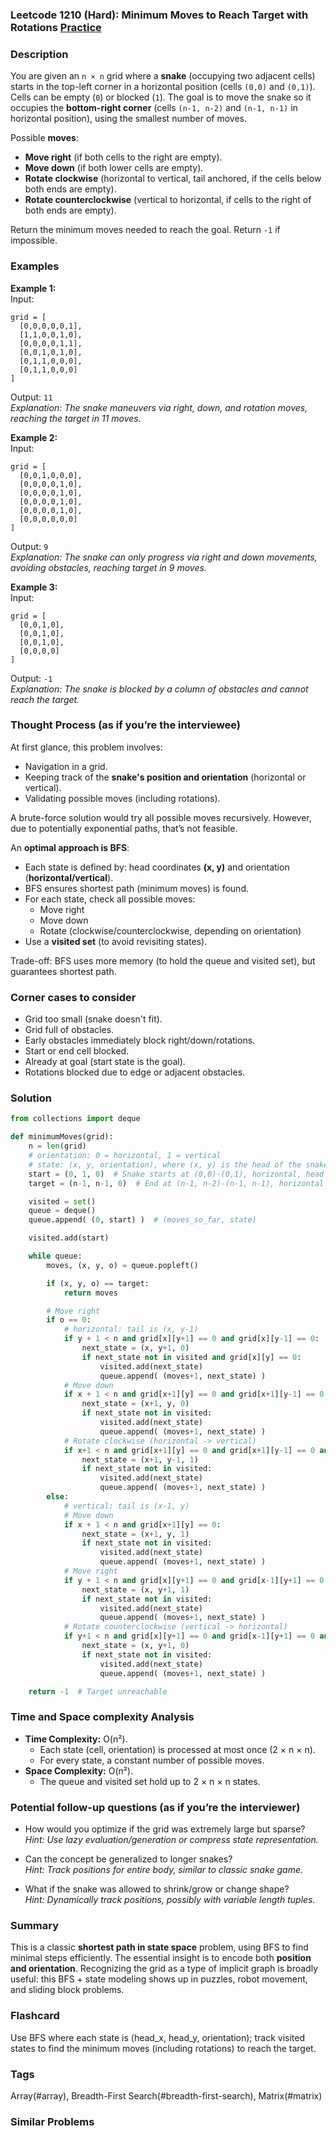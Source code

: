 ### Leetcode 1210 (Hard): Minimum Moves to Reach Target with Rotations [Practice](https://leetcode.com/problems/minimum-moves-to-reach-target-with-rotations)

### Description  
You are given an `n × n` grid where a **snake** (occupying two adjacent cells) starts in the top-left corner in a horizontal position (cells `(0,0)` and `(0,1)`). Cells can be empty (`0`) or blocked (`1`). The goal is to move the snake so it occupies the **bottom-right corner** (cells `(n-1, n-2)` and `(n-1, n-1)` in horizontal position), using the smallest number of moves.

Possible **moves**:
- **Move right** (if both cells to the right are empty).
- **Move down** (if both lower cells are empty).
- **Rotate clockwise** (horizontal to vertical, tail anchored, if the cells below both ends are empty).
- **Rotate counterclockwise** (vertical to horizontal, if cells to the right of both ends are empty).

Return the minimum moves needed to reach the goal. Return `-1` if impossible.

### Examples  

**Example 1:**  
Input:  
```
grid = [
  [0,0,0,0,0,1],
  [1,1,0,0,1,0],
  [0,0,0,0,1,1],
  [0,0,1,0,1,0],
  [0,1,1,0,0,0],
  [0,1,1,0,0,0]
]
```
Output: `11`  
*Explanation: The snake maneuvers via right, down, and rotation moves, reaching the target in 11 moves.*

**Example 2:**  
Input:  
```
grid = [
  [0,0,1,0,0,0],
  [0,0,0,0,1,0],
  [0,0,0,0,1,0],
  [0,0,0,0,1,0],
  [0,0,0,0,1,0],
  [0,0,0,0,0,0]
]
```
Output: `9`  
*Explanation: The snake can only progress via right and down movements, avoiding obstacles, reaching target in 9 moves.*

**Example 3:**  
Input:  
```
grid = [
  [0,0,1,0],
  [0,0,1,0],
  [0,0,1,0],
  [0,0,0,0]
]
```
Output: `-1`  
*Explanation: The snake is blocked by a column of obstacles and cannot reach the target.*

### Thought Process (as if you’re the interviewee)  
At first glance, this problem involves:
- Navigation in a grid.
- Keeping track of the **snake's position and orientation** (horizontal or vertical).
- Validating possible moves (including rotations).

A brute-force solution would try all possible moves recursively. However, due to potentially exponential paths, that’s not feasible.

An **optimal approach is BFS**:
- Each state is defined by: head coordinates **(x, y)** and orientation (**horizontal/vertical**).
- BFS ensures shortest path (minimum moves) is found.
- For each state, check all possible moves:
    - Move right
    - Move down
    - Rotate (clockwise/counterclockwise, depending on orientation)
- Use a **visited set** (to avoid revisiting states).

Trade-off: BFS uses more memory (to hold the queue and visited set), but guarantees shortest path.

### Corner cases to consider  
- Grid too small (snake doesn't fit).
- Grid full of obstacles.
- Early obstacles immediately block right/down/rotations.
- Start or end cell blocked.
- Already at goal (start state is the goal).
- Rotations blocked due to edge or adjacent obstacles.

### Solution

```python
from collections import deque

def minimumMoves(grid):
    n = len(grid)
    # orientation: 0 = horizontal, 1 = vertical
    # state: (x, y, orientation), where (x, y) is the head of the snake
    start = (0, 1, 0)  # Snake starts at (0,0)-(0,1), horizontal, head at (0,1)
    target = (n-1, n-1, 0)  # End at (n-1, n-2)-(n-1, n-1), horizontal

    visited = set()
    queue = deque()
    queue.append( (0, start) )  # (moves_so_far, state)

    visited.add(start)

    while queue:
        moves, (x, y, o) = queue.popleft()

        if (x, y, o) == target:
            return moves

        # Move right
        if o == 0:
            # horizontal: tail is (x, y-1)
            if y + 1 < n and grid[x][y+1] == 0 and grid[x][y-1] == 0:
                next_state = (x, y+1, 0)
                if next_state not in visited and grid[x][y] == 0:
                    visited.add(next_state)
                    queue.append( (moves+1, next_state) )
            # Move down
            if x + 1 < n and grid[x+1][y] == 0 and grid[x+1][y-1] == 0:
                next_state = (x+1, y, 0)
                if next_state not in visited:
                    visited.add(next_state)
                    queue.append( (moves+1, next_state) )
            # Rotate clockwise (horizontal -> vertical)
            if x+1 < n and grid[x+1][y] == 0 and grid[x+1][y-1] == 0 and grid[x][y] == 0 and grid[x][y-1] == 0:
                next_state = (x+1, y-1, 1)
                if next_state not in visited:
                    visited.add(next_state)
                    queue.append( (moves+1, next_state) )
        else:
            # vertical: tail is (x-1, y)
            # Move down
            if x + 1 < n and grid[x+1][y] == 0:
                next_state = (x+1, y, 1)
                if next_state not in visited:
                    visited.add(next_state)
                    queue.append( (moves+1, next_state) )
            # Move right
            if y + 1 < n and grid[x][y+1] == 0 and grid[x-1][y+1] == 0:
                next_state = (x, y+1, 1)
                if next_state not in visited:
                    visited.add(next_state)
                    queue.append( (moves+1, next_state) )
            # Rotate counterclockwise (vertical -> horizontal)
            if y+1 < n and grid[x][y+1] == 0 and grid[x-1][y+1] == 0 and grid[x][y] == 0 and grid[x-1][y] == 0:
                next_state = (x, y+1, 0)
                if next_state not in visited:
                    visited.add(next_state)
                    queue.append( (moves+1, next_state) )

    return -1  # Target unreachable
```

### Time and Space complexity Analysis  

- **Time Complexity:** O(n²).  
    - Each state (cell, orientation) is processed at most once (2 × n × n).
    - For every state, a constant number of possible moves.
- **Space Complexity:** O(n²).  
    - The queue and visited set hold up to 2 × n × n states.

### Potential follow-up questions (as if you’re the interviewer)  

- How would you optimize if the grid was extremely large but sparse?  
  *Hint: Use lazy evaluation/generation or compress state representation.*

- Can the concept be generalized to longer snakes?  
  *Hint: Track positions for entire body, similar to classic snake game.*

- What if the snake was allowed to shrink/grow or change shape?  
  *Hint: Dynamically track positions, possibly with variable length tuples.*

### Summary
This is a classic **shortest path in state space** problem, using BFS to find minimal steps efficiently. The essential insight is to encode both **position and orientation**. Recognizing the grid as a type of implicit graph is broadly useful: this BFS + state modeling shows up in puzzles, robot movement, and sliding block problems.


### Flashcard
Use BFS where each state is (head_x, head_y, orientation); track visited states to find the minimum moves (including rotations) to reach the target.

### Tags
Array(#array), Breadth-First Search(#breadth-first-search), Matrix(#matrix)

### Similar Problems
